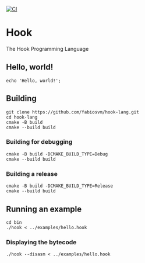 
[![CI](https://github.com/fabiosvm/hook-lang/actions/workflows/ci.yml/badge.svg?branch=main)](https://github.com/fabiosvm/hook-lang/actions/workflows/ci.yml)

# Hook 

The Hook Programming Language

## Hello, world!

```
echo 'Hello, world!';
```

## Building

```
git clone https://github.com/fabiosvm/hook-lang.git
cd hook-lang
cmake -B build
cmake --build build
```

### Building for debugging

```
cmake -B build -DCMAKE_BUILD_TYPE=Debug
cmake --build build
```

### Building a release

```
cmake -B build -DCMAKE_BUILD_TYPE=Release
cmake --build build
```

## Running an example

```
cd bin
./hook < ../examples/hello.hook
```

### Displaying the bytecode

```
./hook --disasm < ../examples/hello.hook
```
